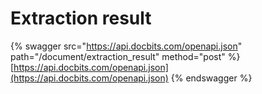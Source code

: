 # Extraction result

{% swagger src="https://api.docbits.com/openapi.json" path="/document/extraction_result" method="post" %}
[https://api.docbits.com/openapi.json](https://api.docbits.com/openapi.json)
{% endswagger %}
